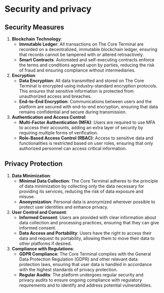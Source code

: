 # Security and privacy

## Security Measures

1. **Blockchain Technology**:
   * **Immutable Ledger**: All transactions on The Core Terminal are recorded on a decentralized, immutable blockchain ledger, ensuring that records cannot be tampered with or altered retroactively.
   * **Smart Contracts**: Automated and self-executing contracts enforce the terms and conditions agreed upon by parties, reducing the risk of fraud and ensuring compliance without intermediaries.
2. **Encryption**:
   * **Data Encryption**: All data transmitted and stored on The Core Terminal is encrypted using industry-standard encryption protocols. This ensures that sensitive information is protected from unauthorized access and breaches.
   * **End-to-End Encryption**: Communications between users and the platform are secured with end-to-end encryption, ensuring that data remains confidential and secure during transmission.
3. **Authentication and Access Control**:
   * **Multi-Factor Authentication (MFA)**: Users are required to use MFA to access their accounts, adding an extra layer of security by requiring multiple forms of verification.
   * **Role-Based Access Control (RBAC)**: Access to sensitive data and functionalities is restricted based on user roles, ensuring that only authorized personnel can access critical information.

## Privacy Protection

1. **Data Minimization**:
   * **Minimal Data Collection**: The Core Terminal adheres to the principle of data minimization by collecting only the data necessary for providing its services, reducing the risk of data exposure and misuse.
   * **Anonymization**: Personal data is anonymized wherever possible to protect user identities and enhance privacy.
2. **User Control and Consent**:
   * **Informed Consent**: Users are provided with clear information about data collection and processing practices, ensuring that they can give informed consent.
   * **Data Access and Portability**: Users have the right to access their data and request its portability, allowing them to move their data to other platforms if desired.
3. **Compliance with Regulations**:
   * **GDPR Compliance**: The Core Terminal complies with the General Data Protection Regulation (GDPR) and other relevant data protection laws, ensuring that user data is handled in accordance with the highest standards of privacy protection.
   * **Regular Audits**: The platform undergoes regular security and privacy audits to ensure ongoing compliance with regulatory requirements and to identify and address potential vulnerabilities.
